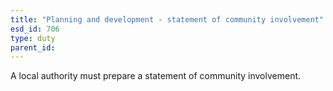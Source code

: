 ```yaml
---
title: "Planning and development - statement of community involvement"
esd_id: 706
type: duty
parent_id:  
---
```


A local authority must prepare a statement of community involvement.


